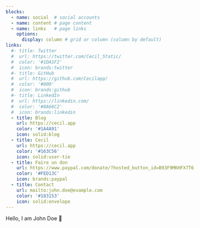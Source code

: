 ```yaml
---
blocks:
  - name: social  # social accounts
  - name: content # page content
  - name: links   # page links
    options:
      display: column # grid or column (column by default)
links:
  #- title: Twitter
  #  url: https://twitter.com/Cecil_Static/
  #  color: '#1DA1F2'
  #  icon: brands:twitter
  #- title: GitHub
  #  url: https://github.com/Cecilapp/
  #  color: '#000'
  #  icon: brands:github
  #- title: LinkedIn
  #  url: https://linkedin.com/
  #  color: '#0A66C2'
  #  icon: brands:linkedin
  - title: Blog
    url: https://cecil.app
    color: '#1A4A91'
    icon: solid:blog
  - title: Cecil
    url: https://cecil.app
    color: '#163C56'
    icon: solid:user-tie
  - title: Faire un don
    url: https://www.paypal.com/donate/?hosted_button_id=B93F9MKHFX7T6
    color: '#FED13C'
    icon: brands:paypal
  - title: Contact
    url: mailto:john.doe@example.com
    color: '#183153'
    icon: solid:envelope
---
```

Hello, I am John Doe 👋
